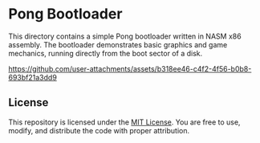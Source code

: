 # Pong Bootloader

This directory contains a simple Pong bootloader written in NASM x86 assembly. The bootloader demonstrates basic graphics and game mechanics, running directly from the boot sector of a disk.



https://github.com/user-attachments/assets/b318ee46-c4f2-4f56-b0b8-693bf21a3dd9


## License
This repository is licensed under the [MIT License](LICENSE). You are free to use, modify, and distribute the code with proper attribution.

